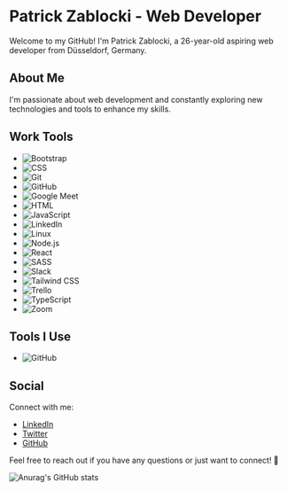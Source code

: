 # Patrick Zablocki - Web Developer

Welcome to my GitHub! I'm Patrick Zablocki, a 26-year-old aspiring web developer from Düsseldorf, Germany.

## About Me

I'm passionate about web development and constantly exploring new technologies and tools to enhance my skills.

## Work Tools

- ![Bootstrap](images/Bootstrap.png)
- ![CSS](images/CSS.png)
- ![Git](images/Git.png)
- ![GitHub](images/GitHub.png)
- ![Google Meet](images/Google_Meet.png)
- ![HTML](images/HTML.png)
- ![JavaScript](images/JS.svg)
- ![LinkedIn](images/LinkedIn.webp)
- ![Linux](images/Linux.png)
- ![Node.js](images/Node.js.png)
- ![React](images/React.png)
- ![SASS](images/SASS.png)
- ![Slack](images/Slack.png)
- ![Tailwind CSS](images/Tailwind.png)
- ![Trello](images/Trello.jpg)
- ![TypeScript](images/Typescript.png)
- ![Zoom](images/Zoom.png)

## Tools I Use

- ![GitHub](images/GitHub.png)

## Social

Connect with me:

- [LinkedIn](https://www.linkedin.com/in/patrickzablocki/)
- [Twitter](https://twitter.com/patrickzablocki)
- [GitHub](https://github.com/patrickzablocki)

Feel free to reach out if you have any questions or just want to connect! 🚀



![Anurag's GitHub stats](https://github-readme-stats.vercel.app/api?username=PatrickZablocki&theme=midnight-purple)

